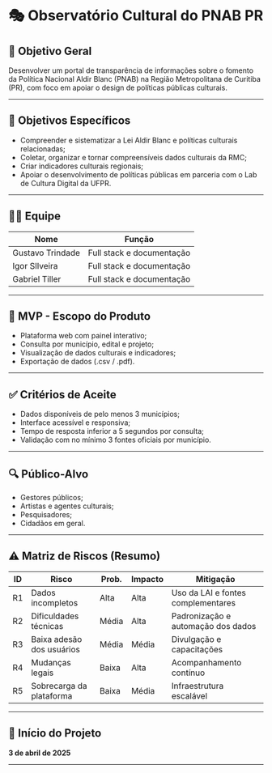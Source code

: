 # 🎭 Observatório Cultural do PNAB PR

## 📌 Objetivo Geral

Desenvolver um portal de transparência de informações sobre o fomento da Política Nacional Aldir Blanc (PNAB) na Região Metropolitana de Curitiba (PR), com foco em apoiar o design de políticas públicas culturais.

---

## 🎯 Objetivos Específicos

- Compreender e sistematizar a Lei Aldir Blanc e políticas culturais relacionadas;
- Coletar, organizar e tornar compreensíveis dados culturais da RMC;
- Criar indicadores culturais regionais;
- Apoiar o desenvolvimento de políticas públicas em parceria com o Lab de Cultura Digital da UFPR.

---

## 🧑‍💻 Equipe

| Nome                 | Função                  |
|----------------------|--------------------------|
| Gustavo Trindade    | Full stack e documentação |
| Igor SIlveira    | Full stack e documentação |
| Gabriel Tiller   | Full stack e documentação |


---

## 🧩 MVP - Escopo do Produto

- Plataforma web com painel interativo;
- Consulta por município, edital e projeto;
- Visualização de dados culturais e indicadores;
- Exportação de dados (.csv / .pdf).

---

## ✅ Critérios de Aceite

- Dados disponíveis de pelo menos 3 municípios;
- Interface acessível e responsiva;
- Tempo de resposta inferior a 5 segundos por consulta;
- Validação com no mínimo 3 fontes oficiais por município.

---

## 🔍 Público-Alvo

- Gestores públicos;
- Artistas e agentes culturais;
- Pesquisadores;
- Cidadãos em geral.

---

## ⚠️ Matriz de Riscos (Resumo)

| ID | Risco                        | Prob. | Impacto | Mitigação                         |
|----|------------------------------|-------|---------|-----------------------------------|
| R1 | Dados incompletos            | Alta  | Alta    | Uso da LAI e fontes complementares |
| R2 | Dificuldades técnicas        | Média | Alta    | Padronização e automação dos dados |
| R3 | Baixa adesão dos usuários    | Média | Média   | Divulgação e capacitações          |
| R4 | Mudanças legais              | Baixa | Alta    | Acompanhamento contínuo            |
| R5 | Sobrecarga da plataforma     | Baixa | Média   | Infraestrutura escalável           |

---

## 📅 Início do Projeto

**3 de abril de 2025**

---



